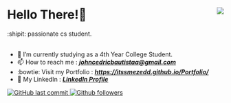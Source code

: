 <html>

<h1>
Hello There!👋 <img src = "https://komarev.com/ghpvc/?username=drew-bytel&color=191919&label=Profile%20Views&style=for-the-badge" align="right"/>
  
</h1>

  

<body>
   :shipit:  passionate cs student.
  <br><br>


- 🌱 I’m currently studying as a 4th Year College Student. 
- 📫 How to reach me : <b><i>johncedricbautistaa@gmail.com</i></b>
- :bowtie: Visit my Portfolio : <a href="https://itssmezedd.github.io/Portfolio/"> <b><i>https://itssmezedd.github.io/Portfolio/</i></b>
- 💼 My LinkedIn : <a href="https://www.linkedin.com/in/itssmezedd"> <b><i>LinkedIn Profile</i></b>
 

![GitHub last commit](https://img.shields.io/github/last-commit/drew-byte/java_code?label=last%20commit%20in%20java%20repo&style=flat-square)
![Github followers](https://img.shields.io/github/followers/drew-byte?color=blue&style=flat-square)
</body>
</html>


